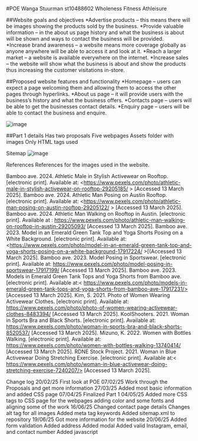 #POE
Wanga Stuurman
st10488602
Wholeness Fitness Athleisure

##Website goals and objectives
*Advertise products – this means there will be images showing the products sold by the business.
*Provide valuable information – in the about us page history and what the business is about will be shown and ways to contact the business will be provided.  
*Increase brand awareness – a website means more coverage globally as anyone anywhere will be able to access it and look at it. 
*Reach a larger market – a website is available everywhere on the internet.	
*Increase sales – the website will show what the business is about and show the products thus increasing the customer visitations in-store.

##Proposed website features and functionality
*Homepage – users can expect a page welcoming them and allowing them to access the other pages through hyperlinks.
*About us page – it will provide users with the business’s history and what the business offers.
*Contacts page – users will be able to get the businesses contact details.
*Enquiry page – users will be able to contact the business and enquire.

![image](https://github.com/user-attachments/assets/68a30c17-d6b5-4a6c-abc4-455f95e15aca)

##Part 1 details
Has two proposals 
Five webpages
Assets folder with images
Only HTML tags used

Sitemap
![image](https://github.com/user-attachments/assets/9b66d535-4ab4-45a1-a459-cf1cb9d2d21b)


References
References for the images used in the website.

Bamboo ave. 2024. Athletic Male in Stylish Activewear on Rooftop. [electronic print]. Available at: <https://www.pexels.com/photo/athletic-male-in-stylish-activewear-on-rooftop-29205185/ > [Accessed 13 March 2025].
Bamboo ave. 2024. Athletic Man Posing on Austin Rooftop. [electronic print]. Available at: <https://www.pexels.com/photo/athletic-man-posing-on-austin-rooftop-29205122/ > [Accessed 13 March 2025].
Bamboo ave. 2024. Athletic Man Walking on Rooftop in Austin. [electronic print].  Available at : <https://www.pexels.com/photo/athletic-man-walking-on-rooftop-in-austin-29205093/> [Accessed 13 March 2025].
Bamboo ave. 2023. Model in an Emerald Green Tank Top and Yoga Shorts Posing on a White Background. [electronic print].  Available at: <https://www.pexels.com/photo/model-in-an-emerald-green-tank-top-and-yoga-shorts-posing-on-a-white-background-17917224/ >[(Accessed 13 March 2025]. 
Bamboo ave. 2023. Model Posing in Sportswear. [electronic print].  Available at: <https://www.pexels.com/photo/model-posing-in-sportswear-17917199/> [Accessed 13 March 2025].
Bamboo ave. 2023. Models in Emerald Green Tank Tops and Yoga Shorts from Bamboo ave. [electronic print].  Available at:< https://www.pexels.com/photo/models-in-emerald-green-tank-tops-and-yoga-shorts-from-bamboo-ave-17917231/> [Accessed 13 March 2025].
Kim, S. 2021. Photo of Women Wearing Activewear Clothes. [electronic print].  Available at: <https://www.pexels.com/photo/photo-of-women-wearing-activewear-clothes-8483394/> [Accessed 13 March 2025].
KoolShooters. 2021. Woman in Sports Bra and Black Shorts. [electronic print].  Available at: <https://www.pexels.com/photo/woman-in-sports-bra-and-black-shorts-8520537/> [Accessed 13 March 2025].
Mizuno, K. 2022. Women with Bottles Walking. [electronic print].  Available at: <https://www.pexels.com/photo/women-with-bottles-walking-13740414/> [Accessed 13 March 2025].
RDNE Stock Project. 2021. Woman in Blue Activewear Doing Stretching Exercise. [electronic print].  Available at:< https://www.pexels.com/photo/woman-in-blue-activewear-doing-stretching-exercise-7240207/> [Accessed 13 March 2025].

Change log 
20/02/25	First look at POE
07/02/25	Work through the Proposals and get more information
27/03/25	Added most basic information and added CSS page
07/04/25	Finalized Part 1
04/05/25 	Added more CSS tags to CSS page for the webpages adding color and some fonts and aligning some of the work 
16/06/25	Changed contact page details
          Changes alt tag for all images
          Added meta tag keywords
          Added sitemap.xml to repository 
19/06/25	Got more information for the website
20/06/25 	Added form validation
          Added address
          Added modal 
          Added valid Instagram, email, and contact number
          Added javascript





